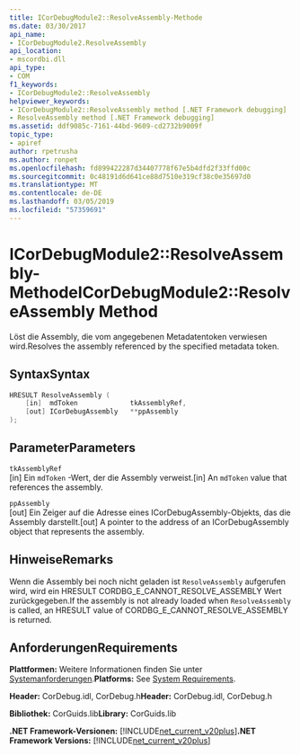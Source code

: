 ```yaml
---
title: ICorDebugModule2::ResolveAssembly-Methode
ms.date: 03/30/2017
api_name:
- ICorDebugModule2.ResolveAssembly
api_location:
- mscordbi.dll
api_type:
- COM
f1_keywords:
- ICorDebugModule2::ResolveAssembly
helpviewer_keywords:
- ICorDebugModule2::ResolveAssembly method [.NET Framework debugging]
- ResolveAssembly method [.NET Framework debugging]
ms.assetid: ddf9085c-7161-44bd-9609-cd2732b9009f
topic_type:
- apiref
author: rpetrusha
ms.author: ronpet
ms.openlocfilehash: fd899422287d34407778f67e5b4dfd2f33ffd00c
ms.sourcegitcommit: 0c48191d6d641ce88d7510e319cf38c0e35697d0
ms.translationtype: MT
ms.contentlocale: de-DE
ms.lasthandoff: 03/05/2019
ms.locfileid: "57359691"
---
```

# <a name="icordebugmodule2resolveassembly-method"></a><span data-ttu-id="6d3f4-102">ICorDebugModule2::ResolveAssembly-Methode</span><span class="sxs-lookup"><span data-stu-id="6d3f4-102">ICorDebugModule2::ResolveAssembly Method</span></span>

<span data-ttu-id="6d3f4-103">Löst die Assembly, die vom angegebenen Metadatentoken verwiesen wird.</span><span class="sxs-lookup"><span data-stu-id="6d3f4-103">Resolves the assembly referenced by the specified metadata token.</span></span>

## <a name="syntax"></a><span data-ttu-id="6d3f4-104">Syntax</span><span class="sxs-lookup"><span data-stu-id="6d3f4-104">Syntax</span></span>

```cpp
HRESULT ResolveAssembly (
    [in]  mdToken             tkAssemblyRef,
    [out] ICorDebugAssembly   **ppAssembly
);
```

## <a name="parameters"></a><span data-ttu-id="6d3f4-105">Parameter</span><span class="sxs-lookup"><span data-stu-id="6d3f4-105">Parameters</span></span>

`tkAssemblyRef`\
<span data-ttu-id="6d3f4-106">[in] Ein `mdToken` -Wert, der die Assembly verweist.</span><span class="sxs-lookup"><span data-stu-id="6d3f4-106">[in] An `mdToken` value that references the assembly.</span></span>

`ppAssembly`\
<span data-ttu-id="6d3f4-107">[out] Ein Zeiger auf die Adresse eines ICorDebugAssembly-Objekts, das die Assembly darstellt.</span><span class="sxs-lookup"><span data-stu-id="6d3f4-107">[out] A pointer to the address of an ICorDebugAssembly object that represents the assembly.</span></span>

## <a name="remarks"></a><span data-ttu-id="6d3f4-108">Hinweise</span><span class="sxs-lookup"><span data-stu-id="6d3f4-108">Remarks</span></span>

<span data-ttu-id="6d3f4-109">Wenn die Assembly bei noch nicht geladen ist `ResolveAssembly` aufgerufen wird, wird ein HRESULT CORDBG_E_CANNOT_RESOLVE_ASSEMBLY Wert zurückgegeben.</span><span class="sxs-lookup"><span data-stu-id="6d3f4-109">If the assembly is not already loaded when `ResolveAssembly` is called, an HRESULT value of CORDBG_E_CANNOT_RESOLVE_ASSEMBLY is returned.</span></span>

## <a name="requirements"></a><span data-ttu-id="6d3f4-110">Anforderungen</span><span class="sxs-lookup"><span data-stu-id="6d3f4-110">Requirements</span></span>

<span data-ttu-id="6d3f4-111">**Plattformen:** Weitere Informationen finden Sie unter [Systemanforderungen](../../../../docs/framework/get-started/system-requirements.md).</span><span class="sxs-lookup"><span data-stu-id="6d3f4-111">**Platforms:** See [System Requirements](../../../../docs/framework/get-started/system-requirements.md).</span></span>

<span data-ttu-id="6d3f4-112">**Header:** CorDebug.idl, CorDebug.h</span><span class="sxs-lookup"><span data-stu-id="6d3f4-112">**Header:** CorDebug.idl, CorDebug.h</span></span>

<span data-ttu-id="6d3f4-113">**Bibliothek:** CorGuids.lib</span><span class="sxs-lookup"><span data-stu-id="6d3f4-113">**Library:** CorGuids.lib</span></span>

<span data-ttu-id="6d3f4-114">**.NET Framework-Versionen:** [!INCLUDE[net_current_v20plus](../../../../includes/net-current-v20plus-md.md)]</span><span class="sxs-lookup"><span data-stu-id="6d3f4-114">**.NET Framework Versions:** [!INCLUDE[net_current_v20plus](../../../../includes/net-current-v20plus-md.md)]</span></span>
